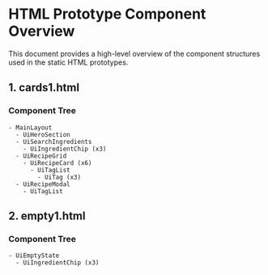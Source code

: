 # HTML Prototype Component Overview

This document provides a high-level overview of the component structures used in the static HTML prototypes.


## 1.  cards1.html

### Component Tree

```
- MainLayout
  - UiHeroSection
  - UiSearchIngredients
    - UiIngredientChip (x3)
  - UiRecipeGrid
    - UiRecipeCard (x6)
      - UiTagList
        - UiTag (x3)
  - UiRecipeModal
    - UiTagList
```


## 2.  empty1.html

### Component Tree

```
- UiEmptyState
  - UiIngredientChip (x3)
```
